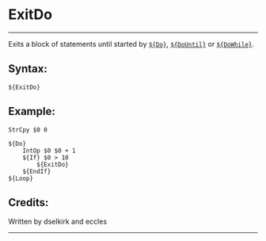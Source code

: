 # ExitDo

---

Exits a block of statements until started by [`${Do}`][1], [`${DoUntil}`][2] or [`${DoWhile}`][3].

## Syntax:

	${ExitDo}

## Example:

	StrCpy $0 0

	${Do}
		IntOp $0 $0 + 1
		${If} $0 > 10
			${ExitDo}
		${EndIf}
	${Loop}

## Credits:

Written by dselkirk and eccles

---

[1]: Do.markdown
[2]: DoUntil.markdown
[3]: DoWhile.markdown
